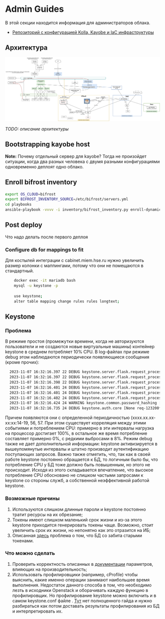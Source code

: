 # Admin Guides

В этой секции находится информация для администраторов облака.

- [Репозиторий с конфигурацией Kolla, Kayobe и IaC инфраструктуры](https://github.com/mekstack/mekstack)

## Архитектура

![Архитектура](images/l2.jpg)

*TODO: описание архитектуры*

## Bootstrapping kayobe host

**Note:**
Почему отдельный сервер для kayobe?
Тогда не произойдет ситуации, когда два разных человека с двумя разными
конфигурациями одновременно деплоят одно облако.

## Enroll bifrost inventory

```bash
export OS_CLOUD=bifrost
export BIFROST_INVENTORY_SOURCE=/etc/bifrost/servers.yml
cd playbooks
ansible-playbook -vvvv -i inventory/bifrost_inventory.py enroll-dynamic.yaml
```

## Post deploy

Что надо делать после первого деплоя

### Configure db for mappings to fit

Для костылей интеграции с cabinet.miem.hse.ru нужно увеличить размер колонки
с маппингами, потому что они не помещаются в стандартный.

```bash
    docker exec -it mariadb bash
    mysql -u keystone -p

    use keystone;
    alter table mapping change rules rules longtext;
```

## Keystone

### Проблема

В режиме простоя (промежутки времени, когда не авторизуются пользователи и не создаются новые виртуальные машины) контейнер keystone в среднем потребляет 10% CPU. В log-файлах при режиме debug этом наблюдаются периодически появляющиеся сообщения (кроме прочих):

```bash
  2023-11-07 16:32:16.397 22 DEBUG keystone.server.flask.request_processing.req_logging [None req-48e1f6ba-137d-4d86-99b7-31290ca52631 - - - - - -] REQUEST_METHOD: `GET` log_request_info /var/lib/kolla/venv/lib/python3.10/site-packages/keystone/server/flask/request_processing/req_logging.py:27
  2023-11-07 16:32:16.397 22 DEBUG keystone.server.flask.request_processing.req_logging [None req-48e1f6ba-137d-4d86-99b7-31290ca52631 - - - - - -] SCRIPT_NAME: `` log_request_info /var/lib/kolla/venv/lib/python3.10/site-packages/keystone/server/flask/request_processing/req_logging.py:28
  2023-11-07 16:32:16.398 22 DEBUG keystone.server.flask.request_processing.req_logging [None req-48e1f6ba-137d-4d86-99b7-31290ca52631 - - - - - -] PATH_INFO: `/` log_request_info /var/lib/kolla/venv/lib/python3.10/site-packages/keystone/server/flask/request_processing/req_logging.py:29
  2023-11-07 16:32:16.401 24 DEBUG keystone.server.flask.request_processing.req_logging [None req-123200f8-a21d-4ab0-a9b6-8e04c5fe676e - - - - - -] REQUEST_METHOD: `POST` log_request_info /var/lib/kolla/venv/lib/python3.10/site-packages/keystone/server/flask/request_processing/req_logging.py:27
  2023-11-07 16:32:16.401 24 DEBUG keystone.server.flask.request_processing.req_logging [None req-123200f8-a21d-4ab0-a9b6-8e04c5fe676e - - - - - -] SCRIPT_NAME: `` log_request_info /var/lib/kolla/venv/lib/python3.10/site-packages/keystone/server/flask/request_processing/req_logging.py:28
  2023-11-07 16:32:16.402 24 DEBUG keystone.server.flask.request_processing.req_logging [None req-123200f8-a21d-4ab0-a9b6-8e04c5fe676e - - - - - -] PATH_INFO: `/v3/auth/tokens` log_request_info /var/lib/kolla/venv/lib/python3.10/site-packages/keystone/server/flask/request_processing/req_logging.py:29
  2023-11-07 16:32:16.424 24 WARNING keystone.common.password_hashing [None req-123200f8-a21d-4ab0-a9b6-8e04c5fe676e - - - - - -] Truncating password to algorithm specific maximum length 72 characters.
  2023-11-07 16:32:16.735 24 DEBUG keystone.auth.core [None req-123200f8-a21d-4ab0-a9b6-8e04c5fe676e - - - - - -] MFA Rules not processed for user `dc11a79816904e1dbfb5e719068f5820`. Rule list: `[]` (Enabled: `True`). check_auth_methods_against_rules /var/lib/kolla/venv/lib/python3.10/site-packages/keystone/auth/core.py:438
```

Причем появляются они с определенной периодичностью (xxxx.xx.xx-xx:xx:14-19, 56, 57. При этом существует корреляция между этими событиями и потреблением CPU: примерно в эти интервалы нагрузка на процессор достигает 100%, в остальное же время потребление составляет примерно 0%, с редкими выбросами в 8%. Режим debug также не дает дополнительной информации: keystone активизируется в вышеупомянутые интервалы и штатно производит аутентификацию поступающих запросов.
Важно также отметить, что, так как в своей работе keystone постоянно обращается к БД, то логичным было бы, что потребление CPU у БД тоже должно быть повышенным, но этого не происходит. Исходя из этого складывается впечатление, что высокое потребление CPU обосновано не слишком частыми запросами к keystone со стороны служб, а собственной неэффективной работой keystone.

### Возможные причины

1) Используются слишком длинные пароли и keystone постоянно тратит ресурсы на их обрезание;
2) Токены имеют слишком маленький срок жизни и из-за этого keystone приходится генерировать токены чаще. Возможно, стоит увеличить срок их жизни, но непонятно как это отразится на ИБ;
3) Описанная [здесь](https://bugs.launchpad.net/keystone/+bug/1182481) проблема о том, что БД со забита старыми токенами.

### Что можно сделать

1) Проверить корректность описанных в [документации](https://docs.openstack.org/keystone/pike/admin/identity-performance.html) параметров, влияющих на производительность;
2) Использовать профилировщики (например, cProfile) чтобы выяснить, какие именно операции занимают наибольшее время выполнения. Недостаток данного способа в том, что необходимо лезть в исходники Openstack и оборачивать каждую функцию в профилировщик. Но профилирование keystone можно включить и в самом keystone.conf файле . [Тут](https://docs.openstack.org/keystone/queens/configuration/samples/keystone-conf.html) нет полноценного гайда и нужно разбираться как потом доставать результаты профилирования из БД и интерпретировать их.
